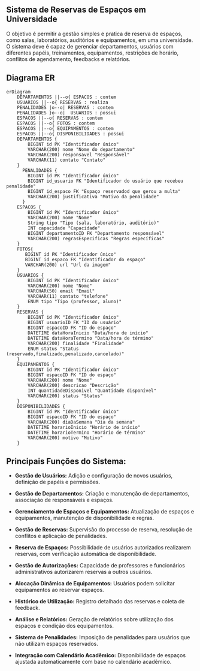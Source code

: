 ## Sistema de Reservas de Espaços em Universidade

O objetivo é permitir a gestão simples e pratica de reserva de espaços, como salas, laboratórios, auditórios e equipamentos, em uma universidade. O sistema deve é capaz de gerenciar departamentos, usuários com diferentes papéis, treinamentos, equipamentos, restrições de horário, conflitos de agendamento, feedbacks e relatórios.


## Diagrama ER

```mermaid
erDiagram
    DEPARTAMENTOS ||--o{ ESPACOS : contem
    USUARIOS ||--o{ RESERVAS : realiza
    PENALIDADES |o--o| RESERVAS : contem
    PENALIDADES }o--o|  USUARIOS : possui
    ESPACOS ||--o{ RESERVAS : contem
    ESPACOS ||--o{ FOTOS : contem
    ESPACOS ||--o{ EQUIPAMENTOS : contem
    ESPACOS ||--o{ DISPONIBILIDADES : possui
    DEPARTAMENTOS {
        BIGINT id PK "Identificador único"
        VARCHAR(200) nome "Nome do departamento"
        VARCHAR(200) responsavel "Responsável"
        VARCHAR(11) contato "Contato"
    }
      PENALIDADES {
        BIGINT id PK "Identificador único"
        BIGINT id_usuario FK "Identificador do usuário que recebeu penalidade"
        BIGINT id_espaco FK "Espaço reservadod que gerou a multa"
        VARCHAR(200) justificativa "Motivo da penalidade"
      }
    ESPACOS {
        BIGINT id PK "Identificador único"
        VARCHAR(200) nome "Nome"
        String tipo "Tipo (sala, laboratório, auditório)"
        INT capacidade "Capacidade"
        BIGINT departamentoID FK "Departamento responsável"
        VARCHAR(200) regrasEspecificas "Regras específicas"
    }
    FOTOS{
       BIGINT id PK "Identificador único"
       BIGINT id_espaco FK "Identificador do espaço"
       VARCHAR(200) url "Url da imagem"
    }
    USUARIOS {
        BIGINT id PK "Identificador único"
        VARCHAR(200) nome "Nome"
        VARCHAR(50) email "Email"
        VARCHAR(11) contato "telefone"
        ENUM tipo "Tipo (professor, aluno)"
    }
    RESERVAS {
        BIGINT id PK "Identificador único"
        BIGINT usuarioID FK "ID do usuário"
        BIGINT espacoID FK "ID do espaço"
        DATETIME dataHoraInicio "Data/hora de início"
        DATETIME dataHoraTermino "Data/hora de término"
        VARCHAR(200) finalidade "Finalidade"
        ENUM status "Status (reservado,finalizado,penalizado,cancelado)"
    }
    EQUIPAMENTOS {
        BIGINT id PK "Identificador único"
        BIGINT espacoID FK "ID do espaço"
        VARCHAR(200) nome "Nome"
        VARCHAR(200) descricao "Descrição"
        INT quantidadeDisponivel "Quantidade disponível"
        VARCHAR(200) status "Status"
    }
    DISPONIBILIDADES {
        BIGINT id PK "Identificador único"
        BIGINT espacoID FK "ID do espaço"
        VARCHAR(200) diaDaSemana "Dia da semana"
        DATETIME horarioInicio "Horário de início"
        DATETIME horarioTermino "Horário de término"
        VARCHAR(200) motivo "Motivo"
    }

```
## Principais Funções do Sistema:

- **Gestão de Usuários:** Adição e configuração de novos usuários, definição de papéis e permissões.

- **Gestão de Departamentos:** Criação e manutenção de departamentos, associação de responsáveis e espaços.

- **Gerenciamento de Espaços e Equipamentos:** Atualização de espaços e equipamentos, manutenção de disponibilidade e regras.

- **Gestão de Reservas:** Supervisão do processo de reserva, resolução de conflitos e aplicação de penalidades.

- **Reserva de Espaços:** Possibilidade de usuários autorizados realizarem reservas, com verificação automática de disponibilidade.

- **Gestão de Autorizações:** Capacidade de professores e funcionários administrativos autorizarem reservas a outros usuários.

- **Alocação Dinâmica de Equipamentos:** Usuários podem solicitar equipamentos ao reservar espaços.

- **Histórico de Utilização:** Registro detalhado das reservas e coleta de feedback.

- **Análise e Relatórios:** Geração de relatórios sobre utilização dos espaços e condição dos equipamentos.

- **Sistema de Penalidades:** Imposição de penalidades para usuários que não utilizam espaços reservados.

- **Integração com Calendário Acadêmico:** Disponibilidade de espaços ajustada automaticamente com base no calendário acadêmico.
